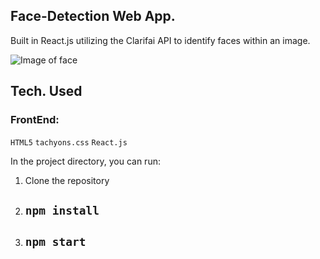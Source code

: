 ## Face-Detection Web App.

Built in React.js utilizing the Clarifai API to identify faces within an image.

![Image of face](https://github.com/iJustWantToBeMe/Face-Detection/blob/main/example/example_face.png)



## Tech. Used

  ### FrontEnd:
  `HTML5`
  `tachyons.css`
  `React.js`
  
In the project directory, you can run:
1. Clone the repository
2. ## `npm install`
3. ## `npm start`

